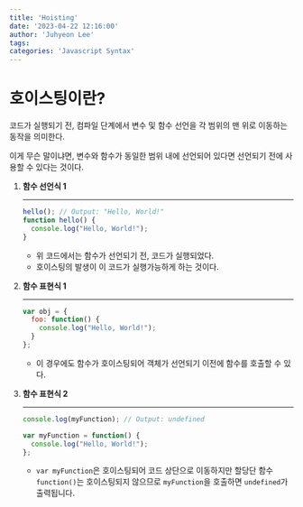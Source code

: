 ```yaml
---
title: 'Hoisting'
date: '2023-04-22 12:16:00'
author: 'Juhyeon Lee'
tags: 
categories: 'Javascript Syntax'
---
```


# 호이스팅이란?


코드가 실행되기 전, 컴파일 단계에서 변수 및 함수 선언을 각 범위의 맨 위로 이동하는 동작을 의미한다.


이게 무슨 말이냐면,
변수와 함수가 동일한 범위 내에 선언되어 있다면 선언되기 전에 사용할 수 있다는 것이다.

1. **함수 선언식 1**

	---


	```javascript
	hello(); // Output: "Hello, World!"
	function hello() {
	  console.log("Hello, World!");
	}
	```

	- 위 코드에서는 함수가 선언되기 전, 코드가 실행되었다.
	- 호이스팅의 발생이 이 코드가 실행가능하게 하는 것이다.
2. **함수 표현식 1**

	---


	```javascript
	var obj = {
	  foo: function() {
	    console.log("Hello, World!");
	  }
	};
	```

	- 이 경우에도 함수가 호이스팅되어 객체가 선언되기 이전에 함수를 호출할 수 있다.
3. **함수 표현식 2**

	---


	```javascript
	console.log(myFunction); // Output: undefined
	
	var myFunction = function() {
	  console.log("Hello, World!");
	};
	```

	- `var myFunction`은 호이스팅되어 코드 상단으로 이동하지만 할당단 함수 `function()`는 호이스팅되지 않으므로 `myFunction`을 호출하면 `undefined`가 출력됩니다.
